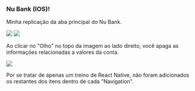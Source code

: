 ### Nu Bank (IOS)!

Minha replicação da aba principal do Nu Bank.

<div >
 <img src="https://media.discordapp.net/attachments/692860921080578152/940278386645946378/Simulator_Screen_Shot_-_iPhone_13_-_2022-02-07_at_13.08.47.png?width=526&height=1138">
 <img src="https://media.discordapp.net/attachments/692860921080578152/940278387392512010/Simulator_Screen_Shot_-_iPhone_13_-_2022-02-07_at_13.08.59.png?width=526&height=1138">
</div>

Ao clicar no "Olho" no topo da imagem ao lado direito, você apaga as informaçōes relacionadas a valores da conta.

<div >
  <img src="https://cdn.discordapp.com/attachments/692860921080578152/940278386956316732/Simulator_Screen_Shot_-_iPhone_13_-_2022-02-07_at_13.08.52.png">
</div>

Por se tratar de apenas um treino de React Native, não foram adicionados os restantes dos itens dentro de cada "Navigation". 
